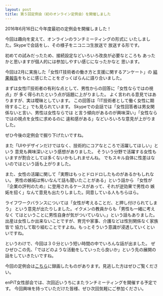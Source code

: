 ```yaml
---
layout: post
title: 第５回定例会（初のオンライン定例会）を開催しました
---
```

2016年6月16日に今年度最初の定例会を開催しました！

今回は趣向を変えて、オンラインのランチミーティングの形式に
いたしました。Skypeで会話をし、その様子をニコニコ生放送で
放送する形です。

初めての試みだったため、接続設定などいろいろ改良が必要なところも
あったかと思いますが個人的には参加しやすい感じになったかなと
思います。

今回は2月に実施した「女性IT技術者の働き方と支援に関するアンケート」の
[結果報告](https://drive.google.com/file/d/0B_qh9FJKKOMxSHpYaTUydGE4RWs/view)をもとに感じたことをざっくばらんに語り合いました。


まずは女性IT技術者の有利な点として、男性からの回答に「女性ならではの視点」が
多く得られたという点が話題に上がりました。
よく言われる意見ではありますが、実は曖昧としています。
この回答は「IT技術者として働く女性に期待すること」でも見られています。
Skypeでの会話では「女性回答者は男女関係ないと言い、男性は女性ならでは
と言う傾向があるのが興味深い」「女性ならではの視点を女性に求めるのに
違和感がある」などいろいろな意見が上がりました。

ぜひ今後の定例会で掘り下げたいですね。

また「UIやデザインだけではなく、技術的にコアなところで活躍してほしい」という
意見も興味深いという感想がありました。
そういう分野で活躍する女性もいますが割合としては多くないかもしれませんね。
でもスキル自体に性差はないのではという話も上がりました。

また、女性の活躍に関して「実際はもっとドロドロしたものがあるかもしれない。
男性の嫉妬は怖いなんて話も聞いたことがある」という話から
「女性が『企業の評判のため』に登用されるケースがあって、それが逆効果で男性の
嫉妬を招く」なんて意見も出たりしました。同意している人もちらほら。

ライフワークバランスについては「女性が考えることだ、と押し付けられてしまう」
という意見が出たりしました。イクメンの教員からも「男性も一緒に考えなく
てはということに男性自身が気がついていない。」という話もありました。
出産は女性しか出来ないことですが、育児や家事、介護などは性別関係なく家族皆で
協力して取り組むことですよね。もっとそういう意識が浸透していくといいですね。

というわけで、今回は３０分という短い時間の中でいろんな話が出ました。
ぜひぜひこの先、「ではどのような活動をしていったら良いか」という先の展開の
話をしていきたいですね。

今回の定例会は[こちら](http://com.nicovideo.jp/community/co3308717)に録画したものがあります。見逃した方はぜひご覧ください。

enPiT女性部会では、次回近いうちにまたランチミーティングを開催する予定です。
今回興味を持っていただけた皆様、ぜひ次回気軽にご参加ください。
